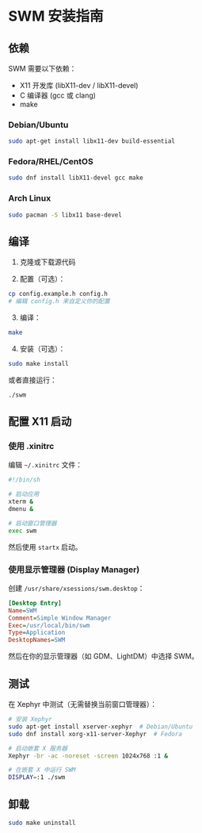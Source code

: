 # SWM 安装指南

## 依赖

SWM 需要以下依赖：

- X11 开发库 (libX11-dev / libX11-devel)
- C 编译器 (gcc 或 clang)
- make

### Debian/Ubuntu

```bash
sudo apt-get install libx11-dev build-essential
```

### Fedora/RHEL/CentOS

```bash
sudo dnf install libX11-devel gcc make
```

### Arch Linux

```bash
sudo pacman -S libx11 base-devel
```

## 编译

1. 克隆或下载源代码

2. 配置（可选）：
```bash
cp config.example.h config.h
# 编辑 config.h 来自定义你的配置
```

3. 编译：
```bash
make
```

4. 安装（可选）：
```bash
sudo make install
```

或者直接运行：
```bash
./swm
```

## 配置 X11 启动

### 使用 .xinitrc

编辑 `~/.xinitrc` 文件：

```bash
#!/bin/sh

# 启动应用
xterm &
dmenu &

# 启动窗口管理器
exec swm
```

然后使用 `startx` 启动。

### 使用显示管理器 (Display Manager)

创建 `/usr/share/xsessions/swm.desktop`：

```ini
[Desktop Entry]
Name=SWM
Comment=Simple Window Manager
Exec=/usr/local/bin/swm
Type=Application
DesktopNames=SWM
```

然后在你的显示管理器（如 GDM、LightDM）中选择 SWM。

## 测试

在 Xephyr 中测试（无需替换当前窗口管理器）：

```bash
# 安装 Xephyr
sudo apt-get install xserver-xephyr  # Debian/Ubuntu
sudo dnf install xorg-x11-server-Xephyr  # Fedora

# 启动嵌套 X 服务器
Xephyr -br -ac -noreset -screen 1024x768 :1 &

# 在嵌套 X 中运行 SWM
DISPLAY=:1 ./swm
```

## 卸载

```bash
sudo make uninstall
```
